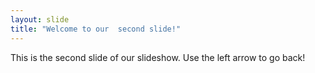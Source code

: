 ```yaml
---
layout: slide
title: "Welcome to our  second slide!"
---
```

This is the second slide of our slideshow.
Use the left arrow to go back!
